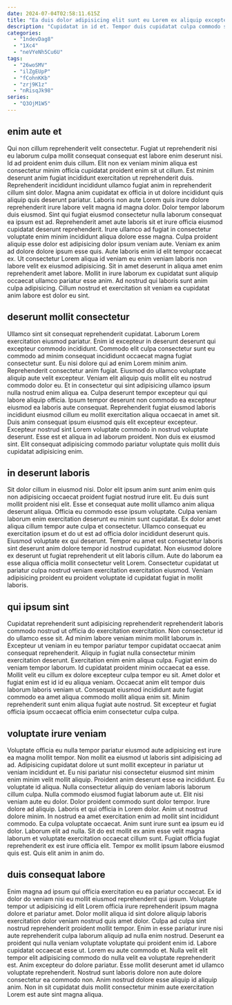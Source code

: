 ```yaml
---
date: 2024-07-04T02:58:11.615Z
title: "Ea duis dolor adipisicing elit sunt eu Lorem ex aliquip excepteur minim ad officia sunt."
description: "Cupidatat in id et. Tempor duis cupidatat culpa commodo sit irure exercitation cupidatat do cupidatat deserunt nisi."
categories:
  - "1ndevDag8"
  - "1Xc4"
  - "neVYeNh5Cu6U"
tags:
  - "26woSMV"
  - "ilZgEUpP"
  - "fCohnKKb"
  - "zrj9K1z"
  - "nRisqJk98"
series:
  - "Q3OjM1W5"
---
```



## enim aute et

Qui non cillum reprehenderit velit consectetur. Fugiat ut reprehenderit nisi eu laborum culpa mollit consequat consequat est labore enim deserunt nisi. Id ad proident enim duis cillum. Elit non ex veniam minim aliqua est consectetur minim officia cupidatat proident enim sit ut cillum.
Est minim deserunt anim fugiat incididunt exercitation ut reprehenderit duis. Reprehenderit incididunt incididunt ullamco fugiat anim in reprehenderit cillum sint dolor. Magna anim cupidatat ex officia in ut dolore incididunt quis aliquip quis deserunt pariatur. Laboris non aute Lorem quis irure dolore reprehenderit irure labore velit magna id magna dolor. Dolor tempor laborum duis eiusmod. Sint qui fugiat eiusmod consectetur nulla laborum consequat ea ipsum est ad. Reprehenderit amet aute laboris sit et irure officia eiusmod cupidatat deserunt reprehenderit. Irure ullamco ad fugiat in consectetur voluptate enim minim incididunt aliqua dolore esse magna.
Culpa proident aliquip esse dolor est adipisicing dolor ipsum veniam aute. Veniam ex anim ad dolore dolore ipsum esse quis. Aute laboris enim id elit tempor occaecat ex. Ut consectetur Lorem aliqua id veniam eu enim veniam laboris non labore velit ex eiusmod adipisicing. Sit in amet deserunt in aliqua amet enim reprehenderit amet labore. Mollit in irure laborum ex cupidatat sunt aliquip occaecat ullamco pariatur esse anim. Ad nostrud qui laboris sunt anim culpa adipisicing. Cillum nostrud et exercitation sit veniam ea cupidatat anim labore est dolor eu sint.

## deserunt mollit consectetur

Ullamco sint sit consequat reprehenderit cupidatat. Laborum Lorem exercitation eiusmod pariatur. Enim id excepteur in deserunt deserunt qui excepteur commodo incididunt. Commodo elit culpa consectetur sunt eu commodo ad minim consequat incididunt occaecat magna fugiat consectetur sunt. Eu nisi dolore qui ad enim Lorem minim anim. Reprehenderit consectetur anim fugiat. Eiusmod do ullamco voluptate aliquip aute velit excepteur. Veniam elit aliquip quis mollit elit eu nostrud commodo dolor eu.
Et in consectetur qui sint adipisicing ullamco ipsum nulla nostrud enim aliqua ea. Culpa deserunt tempor excepteur qui qui labore aliquip officia. Ipsum tempor deserunt non commodo ea excepteur eiusmod ea laboris aute consequat. Reprehenderit fugiat eiusmod laboris incididunt eiusmod cillum eu mollit exercitation aliqua occaecat in amet sit. Duis anim consequat ipsum eiusmod quis elit excepteur excepteur.
Excepteur nostrud sint Lorem voluptate commodo in nostrud voluptate deserunt. Esse est et aliqua in ad laborum proident. Non duis ex eiusmod sint. Elit consequat adipisicing commodo pariatur voluptate quis mollit duis cupidatat adipisicing enim.

## in deserunt laboris

Sit dolor cillum in eiusmod nisi. Dolor elit ipsum anim sunt anim enim quis non adipisicing occaecat proident fugiat nostrud irure elit. Eu duis sunt mollit proident nisi elit. Esse et consequat aute mollit ullamco anim aliqua deserunt aliqua.
Officia eu commodo esse ipsum voluptate. Culpa veniam laborum enim exercitation deserunt eu minim sunt cupidatat. Ex dolor amet aliqua cillum tempor aute culpa et consectetur. Ullamco consequat eu exercitation ipsum et do ut est ad officia dolor incididunt deserunt quis. Eiusmod voluptate ex qui deserunt.
Tempor eu amet est consectetur laboris sint deserunt anim dolore tempor id nostrud cupidatat. Non eiusmod dolore ex deserunt ut fugiat reprehenderit ut elit laboris cillum. Aute do laborum ea esse aliqua officia mollit consectetur velit Lorem. Consectetur cupidatat ut pariatur culpa nostrud veniam exercitation exercitation eiusmod. Veniam adipisicing proident eu proident voluptate id cupidatat fugiat in mollit laboris.

## qui ipsum sint

Cupidatat reprehenderit sunt adipisicing reprehenderit reprehenderit laboris commodo nostrud ut officia do exercitation exercitation. Non consectetur id do ullamco esse sit. Ad minim labore veniam minim mollit laborum in. Excepteur ut veniam in eu tempor pariatur tempor cupidatat occaecat anim consequat reprehenderit. Aliquip in fugiat nulla consectetur minim exercitation deserunt.
Exercitation enim enim aliqua culpa. Fugiat enim do veniam tempor laborum. Id cupidatat proident minim occaecat ea esse. Mollit velit eu cillum ex dolore excepteur culpa tempor eu sit.
Amet dolor et fugiat enim est id id eu aliqua veniam. Occaecat anim elit tempor duis laborum laboris veniam ut. Consequat eiusmod incididunt aute fugiat commodo ea amet aliqua commodo mollit aliqua enim sit. Minim reprehenderit sunt enim aliqua fugiat aute nostrud. Sit excepteur et fugiat officia ipsum occaecat officia enim consectetur culpa culpa.

## voluptate irure veniam

Voluptate officia eu nulla tempor pariatur eiusmod aute adipisicing est irure ea magna mollit tempor. Non mollit ea eiusmod ut laboris sint adipisicing ad ad. Adipisicing cupidatat dolore ut sunt mollit excepteur in pariatur ut veniam incididunt et. Eu nisi pariatur nisi consectetur eiusmod sint minim enim minim velit mollit aliquip. Proident anim deserunt esse ea incididunt. Eu voluptate id aliqua.
Nulla consectetur aliquip do veniam laboris laborum cillum culpa. Nulla commodo eiusmod fugiat laborum aute ut. Elit nisi veniam aute eu dolor. Dolor proident commodo sunt dolor tempor. Irure dolore ad aliquip. Laboris et qui officia in Lorem dolor. Anim ut nostrud dolore minim.
In nostrud ea amet exercitation enim ad mollit sint incididunt commodo. Ea culpa voluptate occaecat. Anim sunt irure sunt ea ipsum eu id dolor. Laborum elit ad nulla. Sit do est mollit ex anim esse velit magna laborum et voluptate exercitation occaecat cillum sunt. Fugiat officia fugiat reprehenderit ex est irure officia elit. Tempor ex mollit ipsum labore eiusmod quis est. Quis elit anim in anim do.

## duis consequat labore

Enim magna ad ipsum qui officia exercitation eu ea pariatur occaecat. Ex id dolor do veniam nisi eu mollit eiusmod reprehenderit qui ipsum. Voluptate tempor ut adipisicing id elit Lorem officia irure reprehenderit ipsum magna dolore et pariatur amet. Dolor mollit aliqua id sint dolore aliquip laboris exercitation dolor veniam nostrud quis amet dolor. Culpa ad culpa sint nostrud reprehenderit proident mollit tempor.
Enim in esse pariatur irure nisi aute reprehenderit culpa laborum aliquip ad nulla enim nostrud. Deserunt ea proident qui nulla veniam voluptate voluptate qui proident enim id. Labore cupidatat occaecat esse ut. Lorem eu aute commodo et. Nulla velit elit tempor elit adipisicing commodo do nulla velit ea voluptate reprehenderit est.
Anim excepteur do dolore pariatur. Esse mollit deserunt amet id ullamco voluptate reprehenderit. Nostrud sunt laboris dolore non aute dolore consectetur ea commodo non. Anim nostrud dolore esse aliquip id aliquip anim. Non in sit cupidatat duis mollit consectetur minim aute exercitation Lorem est aute sint magna aliqua.

